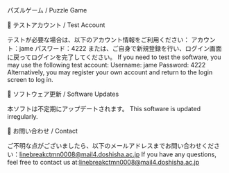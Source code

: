  パズルゲーム / Puzzle Game

🔐 テストアカウント / Test Account

テストが必要な場合は、以下のアカウント情報をご利用ください：
アカウント：jame
パスワード：4222
または、ご自身で新規登録を行い、ログイン画面に戻ってログインを完了してください。
If you need to test the software, you may use the following test account:
Username: jame
Password: 4222
Alternatively, you may register your own account and return to the login screen to log in.

🔄 ソフトウェア更新 / Software Updates

本ソフトは不定期にアップデートされます。
This software is updated irregularly.

📩 お問い合わせ / Contact

ご不明な点がございましたら、以下のメールアドレスまでお問い合わせください：linebreakctmn0008@mail4.doshisha.ac.jp
If you have any questions, feel free to contact us at:linebreakctmn0008@mail4.doshisha.ac.jp
